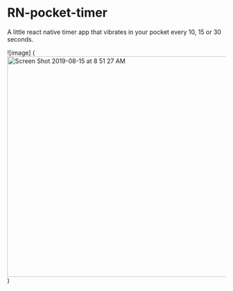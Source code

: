 # RN-pocket-timer

A little react native timer app that vibrates in your pocket every 10, 15 or 30 seconds. 


![image] (<img width="509" alt="Screen Shot 2019-08-15 at 8 51 27 AM" src="https://user-images.githubusercontent.com/2327277/63107882-9c221b00-bf3a-11e9-8109-843f2628edb3.png">)


